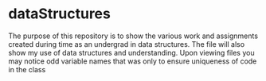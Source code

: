 # dataStructures
The purpose of this repository is to show the various work and assignments created during time as an undergrad in data structures. The file will also show my use of data structures and understanding. Upon viewing files you may notice odd variable names that was only to ensure uniqueness of code in the class 
